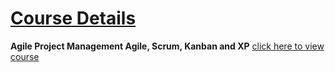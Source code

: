 # [Course Details](https://github.com/Muhammed-Javith/Udemy-MJ/blob/main/Introduction%20to%20using%20Git/Course%20Details.md)

**Agile Project Management Agile, Scrum, Kanban and XP** [click here to view course](https://www.udemy.com/course/agile-project-management-genman/)

